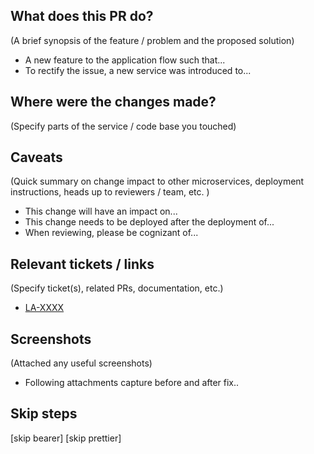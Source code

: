 ## What does this PR do?
(A brief synopsis of the feature / problem and the proposed solution)
- A new feature to the application flow such that...
- To rectify the issue, a new service was introduced to...

## Where were the changes made?
(Specify parts of the service / code base you touched)

## Caveats
(Quick summary on change impact to other microservices, deployment instructions, heads up to reviewers / team, etc. )
- This change will have an impact on...
- This change needs to be deployed after the deployment of...
- When reviewing, please be cognizant of...

## Relevant tickets / links
(Specify ticket(s), related PRs, documentation, etc.)
- [LA-XXXX](https://meetearnest.atlassian.net/browse/LA-XXXX)

## Screenshots
(Attached any useful screenshots)
- Following attachments capture before and after fix..

## Skip steps
[skip bearer]
[skip prettier]